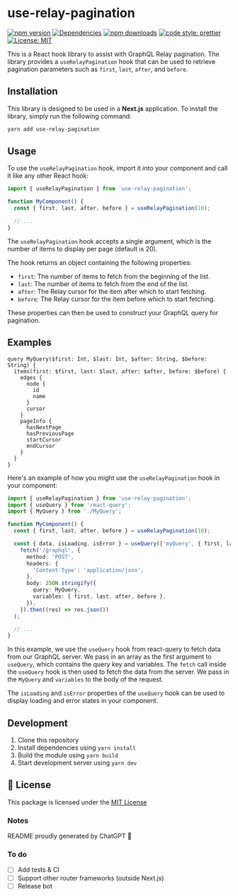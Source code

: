 # use-relay-pagination

[![npm version][npm-version-src]][npm-version-href]
[![Dependencies][david-dm-src]][david-dm-href]
[![npm downloads][npm-downloads-src]][npm-downloads-href]
[![code style: prettier](https://img.shields.io/badge/code_style-prettier-1a2b34.svg?style=flat-square)](https://prettier.io)
[![License: MIT](https://img.shields.io/badge/License-MIT-black.svg?style=flat-square)](https://opensource.org/licenses/MIT)


This is a React hook library to assist with GraphQL Relay pagination. The library provides a `useRelayPagination` hook that can be used to retrieve pagination parameters such as `first`, `last`, `after`, and `before`.

## Installation

This library is designed to be used in a **Next.js** application. To install the library, simply run the following command:


```sh
yarn add use-relay-pagination
```

## Usage

To use the `useRelayPagination` hook, import it into your component and call it like any other React hook:

```ts
import { useRelayPagination } from 'use-relay-pagination';

function MyComponent() {
  const { first, last, after, before } = useRelayPagination(10);

  // ...
}
```

The `useRelayPagination` hook accepts a single argument, which is the number of items to display per page (default is 20).

The hook returns an object containing the following properties:

- `first`: The number of items to fetch from the beginning of the list.
- `last`: The number of items to fetch from the end of the list.
- `after`: The Relay cursor for the item after which to start fetching.
- `before`: The Relay cursor for the item before which to start fetching.

These properties can then be used to construct your GraphQL query for pagination.

## Examples

```gql
query MyQuery($first: Int, $last: Int, $after: String, $before: String) {
  items(first: $first, last: $last, after: $after, before: $before) {
    edges {
      node {
        id
        name
      }
      cursor
    }
    pageInfo {
      hasNextPage
      hasPreviousPage
      startCursor
      endCursor
    }
  }
}
```

Here's an example of how you might use the `useRelayPagination` hook in your component:

```ts
import { useRelayPagination } from 'use-relay-pagination';
import { useQuery } from 'react-query';
import { MyQuery } from './MyQuery';

function MyComponent() {
  const { first, last, after, before } = useRelayPagination(10);

  const { data, isLoading, isError } = useQuery(['myQuery', { first, last, after, before }], () =>
    fetch('/graphql', {
      method: 'POST',
      headers: {
        'Content-Type': 'application/json',
      },
      body: JSON.stringify({
        query: MyQuery,
        variables: { first, last, after, before },
      }),
    }).then((res) => res.json())
  );

  // ...
}
```

In this example, we use the `useQuery` hook from react-query to fetch data from our GraphQL server. We pass in an array as the first argument to `useQuery`, which contains the query key and variables. The `fetch` call inside the `useQuery` hook is then used to fetch the data from the server. We pass in the `MyQuery` and `variables` to the body of the request.

The `isLoading` and `isError` properties of the `useQuery` hook can be used to display loading and error states in your component.


## Development

1. Clone this repository
2. Install dependencies using `yarn install`
3. Build the module using `yarn build`
4. Start development server using `yarn dev`

## 📑 License

This package is licensed under the [MIT License](./LICENSE)

### Notes

README proudly generated by ChatGPT :robot:

### To do

- [ ] Add tests & CI
- [ ] Support other router frameworks (outside Next.js)
- [ ] Release bot

<!-- Badges -->

[npm-version-src]: https://img.shields.io/npm/dt/use-relay-pagination.svg?style=flat-square
[npm-version-href]: https://npmjs.com/package/use-relay-pagination
[npm-downloads-src]: https://img.shields.io/npm/v/use-relay-pagination/latest.svg?style=flat-square
[npm-downloads-href]: https://npmjs.com/package/use-relay-pagination
[david-dm-src]: https://david-dm.org/gomah/use-relay-pagination/status.svg?style=flat-square
[david-dm-href]: https://david-dm.org/gomah/use-relay-pagination
